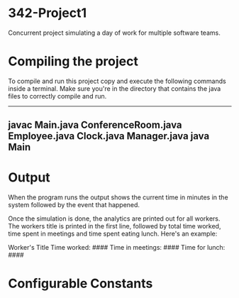 # 342-Project1
Concurrent project simulating a day of work for multiple software teams.

# Compiling the project

To compile and run this project copy and execute the following commands
inside a terminal. Make sure you're in the directory that contains the java 
files to correctly compile and run. 

-----------------------
javac Main.java ConferenceRoom.java Employee.java Clock.java Manager.java 
java Main
-----------------------

# Output

When the program runs the output shows the current time in minutes in the system followed by the event
that happened. 

Once the simulation is done, the analytics are printed out for all workers.
The workers title is printed in the first line, followed by total time worked,
time spent in meetings and time spent eating lunch. Here's an example:

Worker's Title
    Time worked: ####
    Time in meetings: ####
    Time for lunch: ####
    
# Configurable Constants
    

